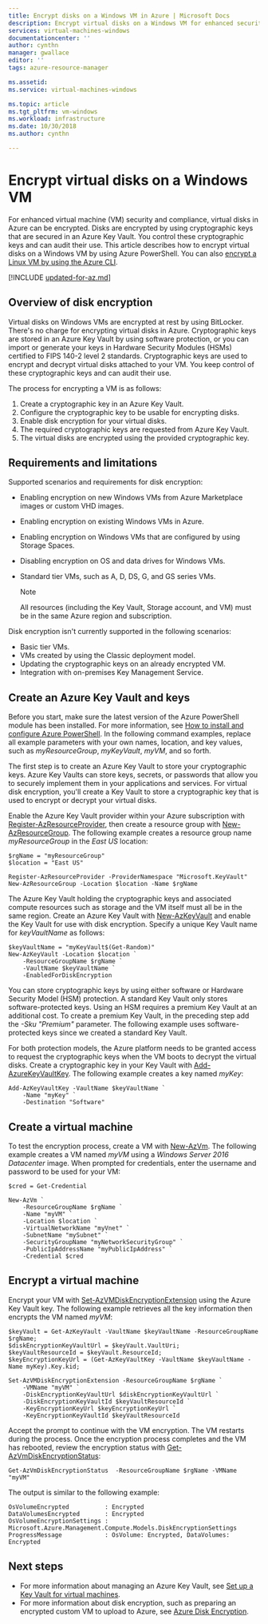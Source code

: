 ```yaml
---
title: Encrypt disks on a Windows VM in Azure | Microsoft Docs
description: Encrypt virtual disks on a Windows VM for enhanced security by using Azure PowerShell
services: virtual-machines-windows
documentationcenter: ''
author: cynthn
manager: gwallace
editor: ''
tags: azure-resource-manager

ms.assetid:
ms.service: virtual-machines-windows

ms.topic: article
ms.tgt_pltfrm: vm-windows
ms.workload: infrastructure
ms.date: 10/30/2018
ms.author: cynthn

---
```

# Encrypt virtual disks on a Windows VM
For enhanced virtual machine (VM) security and compliance, virtual disks in Azure can be encrypted. Disks are encrypted by using cryptographic keys that are secured in an Azure Key Vault. You control these cryptographic keys and can audit their use. This article describes how to encrypt virtual disks on a Windows VM by using Azure PowerShell. You can also [encrypt a Linux VM by using the Azure CLI](../linux/encrypt-disks.md).

[!INCLUDE [updated-for-az.md](../../../includes/updated-for-az.md)]

## Overview of disk encryption
Virtual disks on Windows VMs are encrypted at rest by using BitLocker. There's no charge for encrypting virtual disks in Azure. Cryptographic keys are stored in an Azure Key Vault by using software protection, or you can import or generate your keys in Hardware Security Modules (HSMs) certified to FIPS 140-2 level 2 standards. Cryptographic keys are used to encrypt and decrypt virtual disks attached to your VM. You keep control of these cryptographic keys and can audit their use. 

The process for encrypting a VM is as follows:

1. Create a cryptographic key in an Azure Key Vault.
1. Configure the cryptographic key to be usable for encrypting disks.
1. Enable disk encryption for your virtual disks.
1. The required cryptographic keys are requested from Azure Key Vault.
1. The virtual disks are encrypted using the provided cryptographic key.


## Requirements and limitations

Supported scenarios and requirements for disk encryption:

* Enabling encryption on new Windows VMs from Azure Marketplace images or custom VHD images.
* Enabling encryption on existing Windows VMs in Azure.
* Enabling encryption on Windows VMs that are configured by using Storage Spaces.
* Disabling encryption on OS and data drives for Windows VMs.
* Standard tier VMs, such as A, D, DS, G, and GS series VMs.

    > [!NOTE]
    > All resources (including the Key Vault, Storage account, and VM) must be in the same Azure region and subscription.

Disk encryption isn't currently supported in the following scenarios:

* Basic tier VMs.
* VMs created by using the Classic deployment model.
* Updating the cryptographic keys on an already encrypted VM.
* Integration with on-premises Key Management Service.


## Create an Azure Key Vault and keys
Before you start, make sure the latest version of the Azure PowerShell module has been installed. For more information, see [How to install and configure Azure PowerShell](/powershell/azure/overview). In the following command examples, replace all example parameters with your own names, location, and key values, such as *myResourceGroup*, *myKeyVault*, *myVM*, and so forth.

The first step is to create an Azure Key Vault to store your cryptographic keys. Azure Key Vaults can store keys, secrets, or passwords that allow you to securely implement them in your applications and services. For virtual disk encryption, you'll create a Key Vault to store a cryptographic key that is used to encrypt or decrypt your virtual disks. 

Enable the Azure Key Vault provider within your Azure subscription with [Register-AzResourceProvider](https://docs.microsoft.com/powershell/module/az.resources/register-azresourceprovider), then create a resource group with [New-AzResourceGroup](https://docs.microsoft.com/powershell/module/az.resources/new-azresourcegroup). The following example creates a resource group name *myResourceGroup* in the *East US* location:

```azurepowershell-interactive
$rgName = "myResourceGroup"
$location = "East US"

Register-AzResourceProvider -ProviderNamespace "Microsoft.KeyVault"
New-AzResourceGroup -Location $location -Name $rgName
```

The Azure Key Vault holding the cryptographic keys and associated compute resources such as storage and the VM itself must all be in the same region. Create an Azure Key Vault with [New-AzKeyVault](https://docs.microsoft.com/powershell/module/az.keyvault/new-azkeyvault) and enable the Key Vault for use with disk encryption. Specify a unique Key Vault name for *keyVaultName* as follows:

```azurepowershell-interactive
$keyVaultName = "myKeyVault$(Get-Random)"
New-AzKeyVault -Location $location `
    -ResourceGroupName $rgName `
    -VaultName $keyVaultName `
    -EnabledForDiskEncryption
```

You can store cryptographic keys by using either software or Hardware Security Model (HSM) protection.  A standard Key Vault only stores software-protected keys. Using an HSM requires a premium Key Vault at an additional cost. To create a premium Key Vault, in the preceding step add the *-Sku "Premium"* parameter. The following example uses software-protected keys since we created a standard Key Vault. 

For both protection models, the Azure platform needs to be granted access to request the cryptographic keys when the VM boots to decrypt the virtual disks. Create a cryptographic key in your Key Vault with [Add-AzureKeyVaultKey](https://docs.microsoft.com/powershell/module/az.keyvault/add-azkeyvaultkey). The following example creates a key named *myKey*:

```azurepowershell-interactive
Add-AzKeyVaultKey -VaultName $keyVaultName `
    -Name "myKey" `
    -Destination "Software"
```

## Create a virtual machine
To test the encryption process, create a VM with [New-AzVm](https://docs.microsoft.com/powershell/module/az.compute/new-azvm). The following example creates a VM named *myVM* using a *Windows Server 2016 Datacenter* image. When prompted for credentials, enter the username and password to be used for your VM:

```azurepowershell-interactive
$cred = Get-Credential

New-AzVm `
    -ResourceGroupName $rgName `
    -Name "myVM" `
    -Location $location `
    -VirtualNetworkName "myVnet" `
    -SubnetName "mySubnet" `
    -SecurityGroupName "myNetworkSecurityGroup" `
    -PublicIpAddressName "myPublicIpAddress" `
    -Credential $cred
```


## Encrypt a virtual machine
Encrypt your VM with [Set-AzVMDiskEncryptionExtension](https://docs.microsoft.com/powershell/module/az.compute/set-azvmdiskencryptionextension) using the Azure Key Vault key. The following example retrieves all the key information then encrypts the VM named *myVM*:

```azurepowershell-interactive
$keyVault = Get-AzKeyVault -VaultName $keyVaultName -ResourceGroupName $rgName;
$diskEncryptionKeyVaultUrl = $keyVault.VaultUri;
$keyVaultResourceId = $keyVault.ResourceId;
$keyEncryptionKeyUrl = (Get-AzKeyVaultKey -VaultName $keyVaultName -Name myKey).Key.kid;

Set-AzVMDiskEncryptionExtension -ResourceGroupName $rgName `
    -VMName "myVM" `
    -DiskEncryptionKeyVaultUrl $diskEncryptionKeyVaultUrl `
    -DiskEncryptionKeyVaultId $keyVaultResourceId `
    -KeyEncryptionKeyUrl $keyEncryptionKeyUrl `
    -KeyEncryptionKeyVaultId $keyVaultResourceId
```

Accept the prompt to continue with the VM encryption. The VM restarts during the process. Once the encryption process completes and the VM has rebooted, review the encryption status with [Get-AzVmDiskEncryptionStatus](https://docs.microsoft.com/powershell/module/az.compute/get-azvmdiskencryptionstatus):

```azurepowershell-interactive
Get-AzVmDiskEncryptionStatus  -ResourceGroupName $rgName -VMName "myVM"
```

The output is similar to the following example:

```azurepowershell-interactive
OsVolumeEncrypted          : Encrypted
DataVolumesEncrypted       : Encrypted
OsVolumeEncryptionSettings : Microsoft.Azure.Management.Compute.Models.DiskEncryptionSettings
ProgressMessage            : OsVolume: Encrypted, DataVolumes: Encrypted
```

## Next steps
* For more information about managing an Azure Key Vault, see [Set up a Key Vault for virtual machines](key-vault-setup.md).
* For more information about disk encryption, such as preparing an encrypted custom VM to upload to Azure, see [Azure Disk Encryption](../../security/azure-security-disk-encryption.md).
